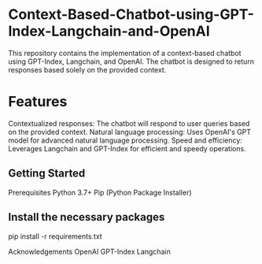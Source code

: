 # Context-Based-Chatbot-using-GPT-Index-Langchain-and-OpenAI
This repository contains the implementation of a context-based chatbot using GPT-Index, Langchain, and OpenAI. The chatbot is designed to return responses based solely on the provided context.

# Features
Contextualized responses: The chatbot will respond to user queries based on the provided context.
Natural language processing: Uses OpenAI's GPT model for advanced natural language processing.
Speed and efficiency: Leverages Langchain and GPT-Index for efficient and speedy operations.
  
  
 ## Getting Started
Prerequisites
Python 3.7+
Pip (Python Package Installer)

## Install the necessary packages
pip install -r requirements.txt


Acknowledgements
OpenAI
GPT-Index
Langchain
